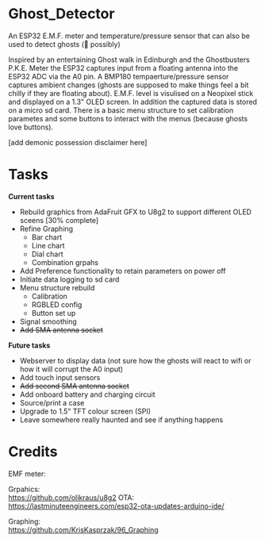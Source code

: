 # Ghost_Detector
An ESP32 E.M.F. meter and temperature/pressure sensor that can also be used to detect ghosts (👻 possibly)

Inspired by an entertaining Ghost walk in Edinburgh and the Ghostbusters P.K.E. Meter the ESP32 captures input from a floating antenna into the ESP32 ADC via the A0 pin.  A BMP180 tempaerture/pressure sensor captures ambient changes (ghosts are supposed to make things feel a bit chilly if they are floating about).  E.M.F. level is visulised on a Neopixel stick and displayed on a 1.3" OLED screen.  In addition the captured data is stored on a micro sd card.  There is a basic menu structure to set calibration parametes and some buttons to interact with the menus (because ghosts love buttons).  


[add demonic possession disclaimer here]



# Tasks
**Current tasks**
- Rebuild graphics from AdaFruit GFX to U8g2 to support different OLED sceens [30% complete]
- Refine Graphing
    - Bar chart
    - Line chart
    - Dial chart
    - Combination grpahs
- Add Preference functionality to retain parameters on power off
- Initiate data logging to sd card
- Menu structure rebuild
  - Calibration
  - RGBLED config
  - Button set up
- Signal smoothing
- <s>Add SMA antenna socket</S>

**Future tasks**
- Webserver to display data (not sure how the ghosts will react to wifi or how it will corrupt the A0 input)
- Add touch input sensors
- <s>Add second SMA antenna socket</s>
- Add onboard battery and charging circuit
- Source/print a case
- Upgrade to 1.5" TFT colour screen (SPI)
- Leave somewhere really haunted and see if anything happens

# Credits
EMF meter:<br>

Grpahics:<br>
https://github.com/olikraus/u8g2
OTA:<br>
https://lastminuteengineers.com/esp32-ota-updates-arduino-ide/

Graphing:<br>
https://github.com/KrisKasprzak/96_Graphing
